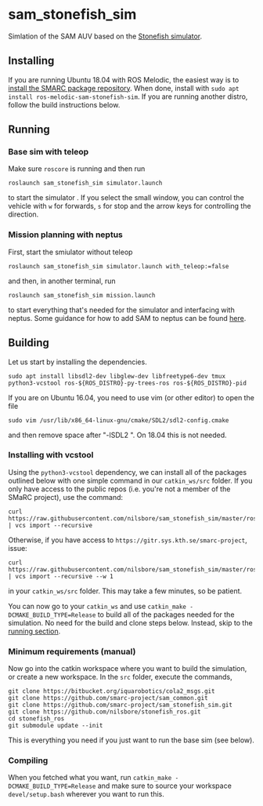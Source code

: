 # sam_stonefish_sim

Simlation of the SAM AUV based on the [Stonefish simulator](https://github.com/patrykcieslak/stonefish).

## Installing

If you are running Ubuntu 18.04 with ROS Melodic, the easiest way is to
[install the SMARC package repository](https://github.com/smarc-project/rosinstall/blob/master/README.md#binary-install).
When done, install with `sudo apt install ros-melodic-sam-stonefish-sim`.
If you are running another distro, follow the build instructions below.


## Running

### Base sim with teleop

Make sure `roscore` is running and then run
```
roslaunch sam_stonefish_sim simulator.launch
```
to start the simulator . If you select the small window,
you can control the vehicle with `w` for forwards, `s` for stop
and the arrow keys for controlling the direction.

### Mission planning with neptus

First, start the smiulator without teleop
```
roslaunch sam_stonefish_sim simulator.launch with_teleop:=false
```
and then, in another terminal, run
```
roslaunch sam_stonefish_sim mission.launch
```
to start everything that's needed for the simulator and
interfacing with neptus. Some guidance for how to add SAM
to neptus can be found [here](https://github.com/smarc-project/imc_ros_bridge).

## Building

Let us start by installing the dependencies.
```
sudo apt install libsdl2-dev libglew-dev libfreetype6-dev tmux python3-vcstool ros-${ROS_DISTRO}-py-trees-ros ros-${ROS_DISTRO}-pid
```
If you are on Ubuntu 16.04, you need to use vim (or other editor) to open the file
```
sudo vim /usr/lib/x86_64-linux-gnu/cmake/SDL2/sdl2-config.cmake
```
and then remove space after "-lSDL2 ". On 18.04 this is not needed.

### Installing with vcstool

Using the `python3-vcstool` dependency, we can install all of
the packages outlined below with one simple command in our
`catkin_ws/src` folder. If you only have access to the public
repos (i.e. you're not a member of the SMaRC project), use the command:
```
curl https://raw.githubusercontent.com/nilsbore/sam_stonefish_sim/master/rosinstall/sam_sim.rosinstall | vcs import --recursive
```
Otherwise, if you have access to `https://gitr.sys.kth.se/smarc-project`, issue:
```
curl https://raw.githubusercontent.com/nilsbore/sam_stonefish_sim/master/rosinstall/sam_sim_private.rosinstall | vcs import --recursive --w 1
```
in your `catkin_ws/src` folder. This may take a few minutes, so be patient.

You can now go to your `catkin_ws` and use `catkin_make -DCMAKE_BUILD_TYPE=Release`
to build all of the packages needed for the simulation. No need for the build and clone
steps below. Instead, skip to the [running section](https://github.com/nilsbore/sam_stonefish_sim#running).

### Minimum requirements (manual)

Now go into the catkin workspace where you want to build the simulation,
or create a new workspace. In the `src` folder, execute the commands,
```
git clone https://bitbucket.org/iquarobotics/cola2_msgs.git
git clone https://github.com/smarc-project/sam_common.git
git clone https://github.com/smarc-project/sam_stonefish_sim.git
git clone https://github.com/nilsbore/stonefish_ros.git
cd stonefish_ros
git submodule update --init
```
This is everything you need if you just want to run the base sim (see below).

### Compiling

When you fetched what you want, run `catkin_make -DCMAKE_BUILD_TYPE=Release` and make sure to
source your workspace `devel/setup.bash` wherever you want to run this.
